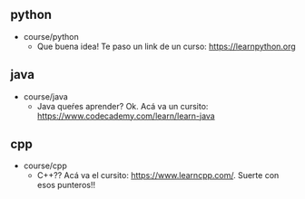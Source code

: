 ## python
* course/python
    - Que buena idea! Te paso un link de un curso: https://learnpython.org

## java
* course/java
    - Java queŕes aprender? Ok. Acá va un cursito: https://www.codecademy.com/learn/learn-java

## cpp
* course/cpp
    - C++?? Acá va el cursito: https://www.learncpp.com/. Suerte con esos punteros!!
